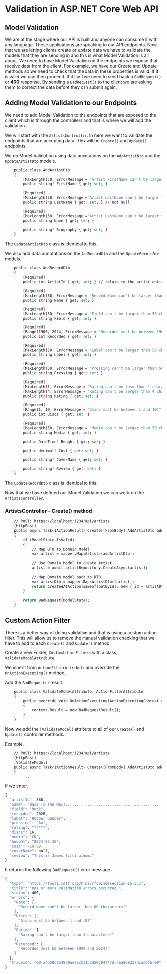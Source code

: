 # Validation in ASP.NET Core Web API

## Model Validation

We are at the stage where our API is built and anyone can consume it with any language. These applications are speaking to our API endpoints. Now that we are letting clients create or update data we have to validate the models that they are sending in and this is what Model Validation is all about. We need to have Model Validation on the endpoints we expose that receive data from the client. For example, we have our Create and Update methods so we need to check that the data in these properties is valid. If it is valid we can then proceed. If it isn't we need to send back a ``BadRequest()`` or **400** response. By sending a ``BadRequest()`` to the client we are asking them to correct the data before they can submit again.

## Adding Model Validation to our Endpoints

We need to add Model Validation to the endpoints that are exposed to the client which is through the controllers and that is where we will add the validation.

We will start with the ``ArtistsController``. In here we want to validate the endpoints that are accepting data. This will be ``Create()`` and ``Update()`` endpoints.

We do Model Validation using data annotations on the ``AddArtistDto`` and the ``UpdateArtistDto`` models.

```bash
    public class AddArtistDto
    {
        [MaxLength(50, ErrorMessage = "Artist FirstName can't be larger than 50 characters!")]
        public string? FirstName { get; set; }

        [Required]
        [MaxLength(50, ErrorMessage ="Artist LastName can't be larger than 50 characters!")]
        public string LastName { get; set; } // not null

        [Required]
        [MaxLength(50, ErrorMessage ="Artist LastName can't be larger than 50 characters!")]
        public string Name { get; set; }

        public string? Biography { get; set; }
    }
```

The ``UpdateArtistDto`` class is identical to this.

We also add data annotations on the ``AddRecordDto`` and the ``UpdateRecordDto`` models.

```bash
    public class AddRecordDto
    {
        [Required]
        public int ArtistId { get; set; } // relate to the artist entity

        [Required]
        [MaxLength(80, ErrorMessage = "Record Name can't be larger than 80 characters!")]
        public string Name { get; set; }

        [Required]
        [MaxLength(50, ErrorMessage = "Field can't be larger than 50 characters!")]
        public string Field { get; set; }

        [Required]
        [Range(1900, 2024, ErrorMessage = "Recorded must be between 1900 and 2024!")]
        public int Recorded { get; set; }

        [Required]
        [MaxLength(50, ErrorMessage = "Label can't be larger than 50 characters!")]
        public string Label { get; set; }

        [Required]
        [MaxLength(50, ErrorMessage = "Pressing can't be larger than 50 characters!")]
        public string Pressing { get; set; }

        [Required]
        [MinLength(1, ErrorMessage = "Rating can't be less than 1 character!")]
        [MaxLength(4, ErrorMessage = "Rating can't be larger than 4 characters!")]
        public string Rating { get; set; }

        [Required]
        [Range(1, 10, ErrorMessage = "Discs must be between 1 and 10!")]
        public int Discs { get; set; }

        [Required]
        [MaxLength(50, ErrorMessage = "Media can't be larger than 50 characters!")]
        public string Media { get; set; }

        public DateTime? Bought { get; set; }

        public decimal? Cost { get; set; }

        public string? CoverName { get; set; }

        public string? Review { get; set; }
    }
```

The ``UpdateRecordDto`` class is identical to this.

Now that we have defined our Model Validation we can work on the ``ArtistsController``.

### ArtistsController - Create() method

```bash
    // POST: https://localhost:1234/api/artists
    [HttpPost]
    public async Task<IActionResult> Create([FromBody] AddArtistDto addArtistDto)
    {
        if (ModelState.IsValid)
        {
            // Map DTO to Domain Model
            var artist = mapper.Map<Artist>(addArtistDto);
    
            // Use Domain Model to create Artist
            artist = await artistRepository.CreateAsync(artist);
    
            // Map Domain model back to DTO
            var artistDto = mapper.Map<ArtistDto>(artist);
            return CreatedAtAction(nameof(GetById), new { id = artistDto.ArtistId }, artistDto);
        }
    
        return BadRequest(ModelState);
    }
```

## Custom Action Filter

There is a better way of doing validation and that is using a custom action filter. This will allow us to remove the manual validation checking that we have to add to each ``Create()`` and ``Update()`` method.

Create a new Folder, ``CustomActionFilters`` with a class, ``ValidateModelAttribute``.

We inherit from ``ActionFilterAttribute`` and override the ``OnActionExecuting()`` method, 

Add the ``BadRequest()`` result.

```bash
    public class ValidateModelAttribute: ActionFilterAttribute
    {
        public override void OnActionExecuting(ActionExecutingContext context)
        {
            context.Result = new BadRequestResult();
        }
    }
```

Now we add the ``[ValidateModel]`` attribute to all of our ``Create()`` and ``Update()`` controller methods.

Example.

```bash
    // POST: https://localhost:1234/api/artists
    [HttpPost]
    [ValidateModel]
    public async Task<IActionResult> Create([FromBody] AddArtistDto addArtistDto)
    {
        ...
```

If we enter.

```bash
{
  "artistId": 860,
  "name": "Bass To The Max!.......................................................................................................................................................................................................................................................................................................................................",
  "field": "Rock",
  "recorded": 2026,
  "label": "Rubber Dubber",
  "pressing": "Am",
  "rating": "*****",
  "discs": 16,
  "media": "CD",
  "bought": "2024-05-30",
  "cost": -19.99,
  "coverName": null,
  "review": "This is James first album."
}
```

It returns the following ``BadRequest()`` error message.

```bash
{
  "type": "https://tools.ietf.org/html/rfc9110#section-15.5.1",
  "title": "One or more validation errors occurred.",
  "status": 400,
  "errors": {
    "Name": [
      "Record Name can't be larger than 80 characters!"
    ],
    "Discs": [
      "Discs must be between 1 and 10!"
    ],
    "Rating": [
      "Rating can't be larger than 4 characters!"
    ],
    "Recorded": [
      "Recorded must be between 1900 and 2024!"
    ]
  },
  "traceId": "00-a4d59d2549a9ae21cb21b3d50704747d-dea060317dcaebfb-00"
}
```
